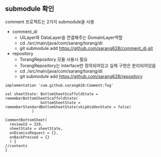 ## submodule 확인

comment 프로젝트는 2가지 submodule을 사용

- comment_di
    - UILayer와 DataLayer을 연결해주는 DomainLayer역할
    - cd ./src/main/java/com/sarang/torang/di
    - git submodule add https://github.com/sarang628/comment_di.git
- repository
    - TorangRepository 모듈 사용시 필요
    - TorangRepository는 interface만 정의되어있고 실제 구현은 분리되어있음
    - cd ./src/main/java/com/sarang/torang/di
    - git submodule add https://github.com/sarang628/repository

```
implementation 'com.github.sarang628:Comment:Tag'
```

```
val sheetState: BottomSheetScaffoldState = rememberBottomSheetScaffoldState(
                bottomSheetState = rememberStandardBottomSheetState(skipHiddenState = false)
            )
            
CommentBottomSheet(
  reviewId = 329,
  sheetState = sheetState,
  onDismissRequest = {},
  onBackPressed = {}
  ) {
//contents
}
```